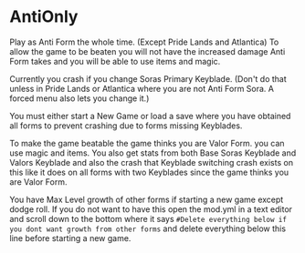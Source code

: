 # AntiOnly

Play as Anti Form the whole time. (Except Pride Lands and Atlantica) To allow the game to be beaten you will not have the increased damage Anti Form takes and you will be able to use items and magic.

Currently you crash if you change Soras Primary Keyblade. (Don't do that unless in Pride Lands or Atlantica where you are not Anti Form Sora. A forced menu also lets you change it.)

You must either start a New Game or load a save where you have obtained all forms to prevent crashing due to forms missing Keyblades.

To make the game beatable the game thinks you are Valor Form. you can use magic and items. You also get stats from both Base Soras Keyblade and Valors Keyblade and also the crash that Keyblade switching crash exists on this like it does on all forms with two Keyblades since the game thinks you are Valor Form.

You have Max Level growth of other forms if starting a new game except dodge roll. If you do not want to have this open the mod.yml in a text editor and scroll down to the bottom where it says `#Delete everything below if you dont want growth from other forms` and delete everything below this line before starting a new game.
